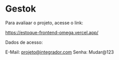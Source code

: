 # Gestok

Para avaliaar o projeto, acesse o link:

https://estoque-frontend-omega.vercel.app/


Dados de acesso:

E-Mail: projeto@integrador.com
Senha: Mudar@123

